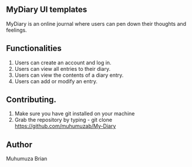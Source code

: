 
## MyDiary UI templates


MyDiary is an online journal where users can pen down their thoughts and feelings.


## Functionalities

1. Users can create an account and log in.
2. Users can view all entries to their diary.
3. Users can view the contents of a diary entry.
4. Users can add or modify an entry.



## Contributing.

1. Make sure you have git installed on your machine
2. Grab the repository by typing - git clone https://github.com/muhumuzab/My-Diary


## Author
Muhumuza Brian
